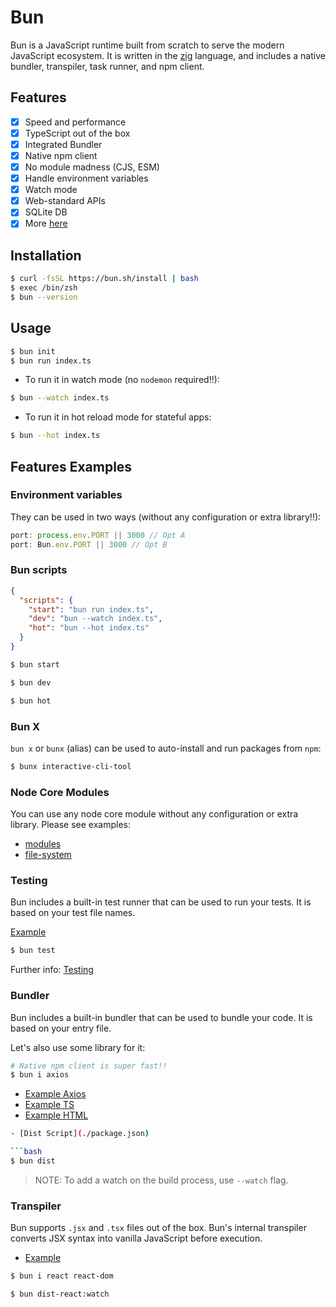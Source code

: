 # Bun
Bun is a JavaScript runtime built from scratch to serve the modern JavaScript ecosystem. It is written in the [zig](https://ziglang.org/) language, 
and includes a native bundler, transpiler, task runner, and npm client.


## Features
- [x] Speed and performance
- [x] TypeScript out of the box
- [x] Integrated Bundler
- [x] Native npm client
- [x] No module madness (CJS, ESM)
- [x] Handle environment variables
- [x] Watch mode
- [x] Web-standard APIs
- [x] SQLite DB
- [x] More [here](https://bun.sh)

## Installation
```bash
$ curl -fsSL https://bun.sh/install | bash 
$ exec /bin/zsh 
$ bun --version
```

## Usage
```bash
$ bun init
$ bun run index.ts
```
- To run it in watch mode (no `nodemon` required!!):
```bash
$ bun --watch index.ts
```
- To run it in hot reload mode for stateful apps:
```bash
$ bun --hot index.ts
```

## Features Examples
### Environment variables 
They can be used in two ways (without any configuration or extra library!!):
```ts
port: process.env.PORT || 3000 // Opt A
port: Bun.env.PORT || 3000 // Opt B
```

### Bun scripts
```json
{
  "scripts": {
    "start": "bun run index.ts",
    "dev": "bun --watch index.ts",
    "hot": "bun --hot index.ts"
  }
}
```
```bash
$ bun start
```
```bash
$ bun dev
```
```bash
$ bun hot
```

### Bun X
`bun x` or `bunx` (alias) can be used to auto-install and run packages from `npm`:
```bash
$ bunx interactive-cli-tool
```

### Node Core Modules
You can use any node core module without any configuration or extra library. Please see examples: 
- [modules](./modules.ts)
- [file-system](./file-system.ts)

### Testing
Bun includes a built-in test runner that can be used to run your tests. It is based on your test file names. 

[Example](./index.test.ts)
```bash
$ bun test
```

Further info: [Testing](https://bun.sh/docs/cli/test)

### Bundler
Bun includes a built-in bundler that can be used to bundle your code. It is based on your entry file.

Let's also use some library for it:
```bash
# Native npm client is super fast!!
$ bun i axios
```

- [Example Axios](src/bundler-example/github-api.ts)
- [Example TS](src/bundler-example/index.ts)
- [Example HTML](src/bundler-example/index.html)

```bash
- [Dist Script](./package.json)

```bash
$ bun dist
```

>NOTE: To add a watch on the build process, use `--watch` flag.

### Transpiler
Bun supports `.jsx` and `.tsx` files out of the box. Bun's internal transpiler converts JSX syntax into vanilla JavaScript before execution.

- [Example](./src/index.tsx)

```bash
$ bun i react react-dom
```

```bash
$ bun dist-react:watch
```
